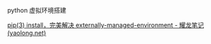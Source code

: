 python 虚拟环境搭建

[pip(3) install，完美解决 externally-managed-environment - 耀龙笔记 (yaolong.net)](https://www.yaolong.net/article/pip-externally-managed-environment/)


